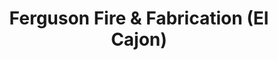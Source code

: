 ---
title: "Ferguson Fire & Fabrication (El Cajon)"
url: /el-cajon/ferguson-fire-und-fabrication-el-cajon/
shop: Baustoffe
---